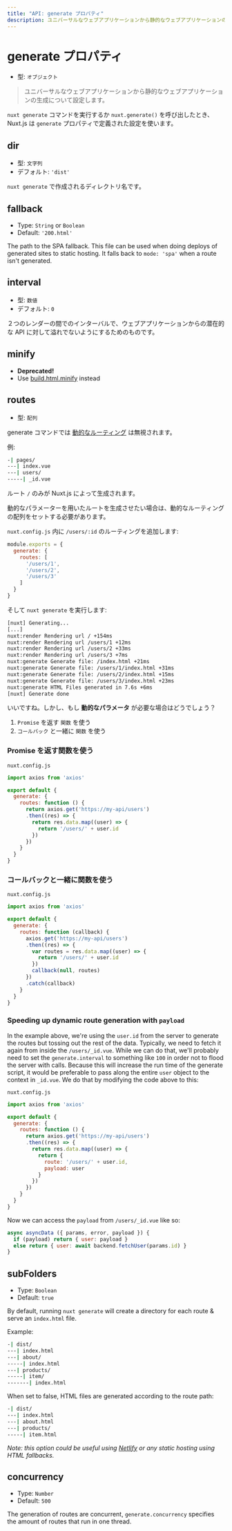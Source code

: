 ```yaml
---
title: "API: generate プロパティ"
description: ユニバーサルなウェブアプリケーションから静的なウェブアプリケーションの生成について設定します。
---
```


# generate プロパティ

- 型: `オブジェクト`

> ユニバーサルなウェブアプリケーションから静的なウェブアプリケーションの生成について設定します。

`nuxt generate` コマンドを実行するか `nuxt.generate()` を呼び出したとき、Nuxt.js は `generate` プロパティで定義された設定を使います。

## dir

- 型: `文字列`
- デフォルト: `'dist'`

`nuxt generate` で作成されるディレクトリ名です。

## fallback

- Type: `String` or `Boolean`
- Default: `'200.html'`

The path to the SPA fallback. This file can be used when doing deploys of generated sites to static hosting. It falls back to `mode: 'spa'` when a route isn't generated.

## interval

- 型: `数値`
- デフォルト: `0`

２つのレンダーの間でのインターバルで、ウェブアプリケーションからの潜在的な API に対して溢れでないようにするためのものです。

## minify

- **Deprecated!**
- Use [build.html.minify](/api/configuration-build#html-minify) instead

## routes

- 型: `配列`

generate コマンドでは [動的なルーティング](/guide/routing#動的なルーティング) は無視されます。

例:

```bash
-| pages/
---| index.vue
---| users/
-----| _id.vue
```

ルート `/` のみが Nuxt.js によって生成されます。

動的なパラメーターを用いたルートを生成させたい場合は、動的なルーティングの配列をセットする必要があります。

`nuxt.config.js` 内に `/users/:id` のルーティングを追加します:

```js
module.exports = {
  generate: {
    routes: [
      '/users/1',
      '/users/2',
      '/users/3'
    ]
  }
}
```

そして `nuxt generate` を実行します:

```bash
[nuxt] Generating...
[...]
nuxt:render Rendering url / +154ms
nuxt:render Rendering url /users/1 +12ms
nuxt:render Rendering url /users/2 +33ms
nuxt:render Rendering url /users/3 +7ms
nuxt:generate Generate file: /index.html +21ms
nuxt:generate Generate file: /users/1/index.html +31ms
nuxt:generate Generate file: /users/2/index.html +15ms
nuxt:generate Generate file: /users/3/index.html +23ms
nuxt:generate HTML Files generated in 7.6s +6ms
[nuxt] Generate done
```

いいですね。しかし、もし **動的なパラメータ** が必要な場合はどうでしょう？

1. `Promise` を返す `関数` を使う
2. `コールバック` と一緒に `関数` を使う

### Promise を返す関数を使う

`nuxt.config.js`

```js
import axios from 'axios'

export default {
  generate: {
    routes: function () {
      return axios.get('https://my-api/users')
      .then((res) => {
        return res.data.map((user) => {
          return '/users/' + user.id
        })
      })
    }
  }
}
```

### コールバックと一緒に関数を使う

`nuxt.config.js`

```js
import axios from 'axios'

export default {
  generate: {
    routes: function (callback) {
      axios.get('https://my-api/users')
      .then((res) => {
        var routes = res.data.map((user) => {
          return '/users/' + user.id
        })
        callback(null, routes)
      })
      .catch(callback)
    }
  }
}
```

### Speeding up dynamic route generation with `payload`

In the example above, we're using the `user.id` from the server to generate the routes but tossing out the rest of the data. Typically, we need to fetch it again from inside the `/users/_id.vue`. While we can do that, we'll probably need to set the `generate.interval` to something like `100` in order not to flood the server with calls. Because this will increase the run time of the generate script, it would be preferable to pass along the entire `user` object to the context in `_id.vue`. We do that by modifying the code above to this:

`nuxt.config.js`

```js
import axios from 'axios'

export default {
  generate: {
    routes: function () {
      return axios.get('https://my-api/users')
      .then((res) => {
        return res.data.map((user) => {
          return {
            route: '/users/' + user.id,
            payload: user
          }
        })
      })
    }
  }
}
```

Now we can access the `payload` from `/users/_id.vue` like so:

```js
async asyncData ({ params, error, payload }) {
  if (payload) return { user: payload }
  else return { user: await backend.fetchUser(params.id) }
}
```

## subFolders

- Type: `Boolean`
- Default: `true`

By default, running `nuxt generate` will create a directory for each route & serve an `index.html` file.

Example:

```bash
-| dist/
---| index.html
---| about/
-----| index.html
---| products/
-----| item/
-------| index.html
```

When set to false, HTML files are generated according to the route path:

```bash
-| dist/
---| index.html
---| about.html
---| products/
-----| item.html
```

_Note: this option could be useful using [Netlify](https://netlify.com) or any static hosting using HTML fallbacks._

## concurrency

- Type: `Number`
- Default: `500`

The generation of routes are concurrent, `generate.concurrency` specifies the amount of routes that run in one thread.
